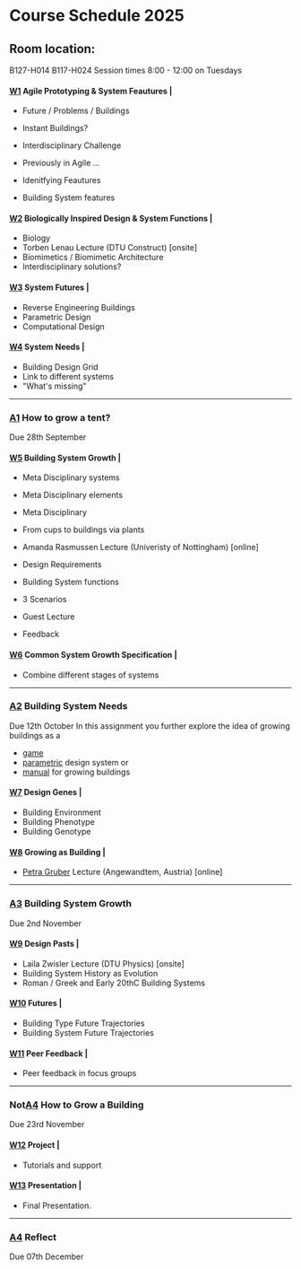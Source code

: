 # Course Schedule  2025

## Room location: 
B127-H014
B117-H024
Session times 8:00 - 12:00 on Tuesdays

#### [W1] Agile Prototyping & System Feautures |
* Future / Problems / Buildings
* Instant Buildings?
* Interdisciplinary Challenge
* Previously in Agile ...
  
* Idenitfying Feautures
* Building System features

#### [W2] Biologically Inspired Design & System Functions |
* Biology
* Torben Lenau Lecture (DTU Construct) [onsite]
* Biomimetics / Biomimetic Architecture
* Interdisciplinary solutions?

#### [W3] System Futures |
* Reverse Engineering Buildings
* Parametric Design
* Computational Design

#### [W4] System Needs |

* Building Design Grid
* Link to different systems
* "What's missing"

_________________
### [A1] How to grow a tent?
Due 28th September


#### [W5] Building System Growth |
* Meta Disciplinary systems
* Meta Disciplinary elements
* Meta Disciplinary 
* From cups to buildings via plants
* Amanda Rasmussen Lecture (Univeristy of Nottingham) [online]

* Design Requirements
* Building System functions
*  3 Scenarios
* Guest Lecture
* Feedback 

#### [W6] Common System Growth Specification |
* Combine different stages of systems

_________________
### [A2] Building System Needs
Due 12th October
In this assignment you further explore the idea of growing buildings as a 
* [game]
* [parametric] design system or
* [manual] for growing buildings

#### [W7] Design Genes |
* Building Environment
* Building Phenotype
* Building Genotype

#### [W8] Growing as Building |
* [Petra Gruber] Lecture (Angewandtem, Austria) [online]

_________________
### [A3] Building System Growth
Due 2nd November

#### [W9] Design Pasts |
* Laila Zwisler Lecture (DTU Physics)  [onsite]
* Building System History as Evolution
* Roman / Greek and Early 20thC Building Systems

#### [W10] Futures |
* Building Type Future Trajectories
* Building System Future Trajectories

#### [W11] Peer Feedback |
* Peer feedback in focus groups
_________________
### Not[A4] How to Grow a Building
Due 23rd November
  
#### [W12] Project |
* Tutorials and support

#### [W13] Presentation |
* Final Presentation.
_________________
### [A4] Reflect
Due 07th December

<!-- LINKS -->
[Petra Gruber]: https://ioa.angewandte.at/news/petra-gruber-appointed-head-of-the-i-oa-department-of-building-construction-at-the-angewandte

[A1]: /Agile/Assignments/A1
[A2]: /Agile/Assignments/A2
[A3]: /Agile/Assignments/A3
[A4]: /Agile/Assignments/A4
[A5]: /Agile/Assignments/A5
[BIM]: /41934/Concepts/BIM

[W1]: /Agile/Schedule/01
[W2]: /Agile/Schedule/02
[W3]: /Agile/Schedule/03
[W4]: /Agile/Schedule/04
[W5]: /Agile/Schedule/05
[W6]: /Agile/Schedule/06
[W7]: /Agile/Schedule/07
[W8]: /Agile/Schedule/08
[W9]: /Agile/Schedule/09
[W10]: /Agile/Schedule/10
[W11]: /Agile/Schedule/11
[W12]: /Agile/Schedule/12
[W13]: /Agile/Schedule/13

[game]: /Agile/Projects/Game
[parametric]: /Agile/Projects/Parametric
[manual]: /Agile/Projects/Manual


<!-- 2024
_________________
### [A1] How to Grow a Cup
Due 15th September

#### [W1] Agile Prototyping |
* Future / Problems / Buildings
* Instant Buildings?
* Interdisciplinary Challenge
* Previously in Agile ...

#### [W2] Biologically Inspired Design |
* Biology
* Torben Lenau Lecture (DTU Construct) [onsite]
* Biomimetics / Biomimetic Architecture
* Skylab Digital lab introduction talk [onsite]
* Interdisciplinary solutions?
_________________
### [A2] Building System Needs
Due 29th September

#### [W3] Building System Needs |
* Meta Disciplinary 
* From cups to buildings via plants
* Amanda Rasmussen Lecture (Univeristy of Nottingham) [online]
* Building Design Grid
* Design Requirements
* Building System functions

#### [W4] Building System Features |
* Reverse Engineering Buildings
* Building System features
* Parametric Design
* Computational Design
_________________
### [A3] Building System Growth
Due 20th October

#### [W5] Building System Growth |
* Meta Disciplinary systems
* Meta Disciplinary elements

#### [W6] Common System Growth Specification |
* Combine different stages of systems
_________________
### [A4] How to Grow a Building
Due 1st December

In this assignment you further explore the idea of growing buildings as a 
* [game]
* [parametric] design system or
* [manual] for growing buildings

#### [W7] Design Genes |
* Building Environment
* Building Phenotype
* Building Genotype

#### [W8] Growing as Building |
* [Petra Gruber] Lecture (Angewandtem, Austria) [online]

#### [W9] Design Pasts |
* Laila Zwisler Lecture (DTU Physics)  [onsite]
* Building System History as Evolution
* Roman / Greek and Early 20thC Building Systems

#### [W10] Futures |
* Building Type Future Trajectories
* Building System Future Trajectories

#### [W11] Peer Feedback |
* Peer feedback in focus groups
  
#### [W12] Project |
* Tutorials and support

#### [W13] Presentation |
* Final Presentation.
_________________
### [A5] Reflect
Due 09th December
-->
